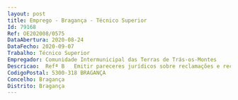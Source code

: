 ```yaml
--- 
layout: post
title: Emprego - Bragança - Técnico Superior
Id: 79168
Ref: OE202008/0575
DataAbertura: 2020-08-24
DataFecho: 2020-09-07
Trabalho: Técnico Superior
Empregador: Comunidade Intermunicipal das Terras de Trás-os-Montes
Descricao:  Refª B   Emitir pareceres jurídicos sobre reclamações e recursos administrativos, bem como sobre petições ou exposições sobre atos ou omissões do órgão intermunicipal ou sobre procedimentos dos serviços  proceder à instrução de processos de meras averiguações, de inquérito, sindicância ou disciplinares determinados superiormente  colaborar na elaboração de projetos de posturas e regulamentos e providenciar pela sua atualidade e exequibilidade  apoiar a atuação da Comunidade Intermunicipal na participação, a que esta for chamada, em processos legislativos ou regulamentares  assegurar o patrocínio judiciário nas ações propostas pela Comunidade Intermunicipal ou contra ela, bem como nos recursos interpostos contra os atos dos órgãos, garantindo o apoio necessário quando o patrocínio for assegurado por mandatário externo  assegurar a defesa dos titulares do órgão ou dos colaboradores quando sejam demandados em juízo por causa do exercício das suas funções  instruir os requerimentos para obtenção das declarações de utilidade pública de bens e direitos a expropriar  instruir e acompanhar os processos que se refiram à defesa dos bens do domínio público a cargo da Comunidade Intermunicipal e ainda do património que integre o seu domínio privado  uniformizar as interpretações jurídicas  criar e manter uma base de dados atualizada de regulamentos internos, normas e demais legislação em vigor aplicável à Comunidade  prestar apoio administrativo ao oficial público  desempenhar funções de preparação e elaboração de minutas e contratos no âmbito da contratação pública, bem como os restantes contratos em que a comunidade seja outorgante, e para os quais não seja necessária a intervenção de notário, nomeadamente contratos de arrendamento e comodato  e, ainda, instaurar os processos crime e as ações cíveis que se mostrem necessárias ao cumprimento do ordenamento jurídico em vigor e à defesa dos interesses e direitos da comunidade decorrentes de infrações às normas legais e regulamentares e instaurar os processos crime e as ações cíveis que se mostrem necessárias ao cumprimento do ordenamento jurídico em vigor e à defesa dos interesses e direitos da Comunidade Intermunicipal  exercer as demais funções que lhe forem confiadas e resultarem do normal desempenho das suas tarefas, bem como outras funções não especificadas.
CodigoPostal: 5300-318 BRAGANÇA
Concelho: Bragança
Distrito: Bragança
--- 
```

